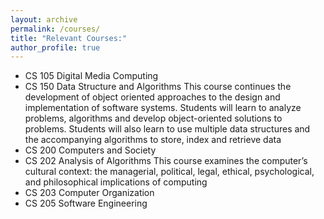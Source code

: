 ```yaml
---
layout: archive
permalink: /courses/
title: "Relevant Courses:"
author_profile: true
---
```

* CS 105 Digital Media Computing
* CS 150 Data Structure and Algorithms
This course continues the development of object oriented approaches to the design and implementation of software systems. Students will learn to analyze problems, algorithms and develop object-oriented solutions to problems. Students will also learn to use multiple data structures and the accompanying algorithms to store, index and retrieve data
* CS 200 Computers and Society
* CS 202 Analysis of Algorithms
This course examines the computer’s cultural context: the managerial, political, legal, ethical, psychological, and philosophical implications of computing
* CS 203 Computer Organization
* CS 205 Software Engineering
